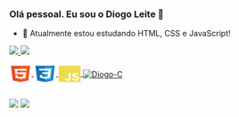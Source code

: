 ### Olá pessoal. Eu sou o Diogo Leite 👋

- 🌱 Atualmente estou estudando HTML, CSS e JavaScript!

 <div>
  <a href="https://github.com/diogoleite87">
  <img height="170em" src="https://github-readme-stats.vercel.app/api?username=diogoleite87&show_icons=true&theme=github_dark&include_all_commits=true&count_private=true"/>
  <img height="170em" src="https://github-readme-stats.vercel.app/api/top-langs/?username=diogoleite87&layout=compact&langs_count=7&theme=github_dark"/>
</div>
  
 <div style="display: inline_block"><br>
  <img align="center" alt="Diogo-HTML" height="30" width="40" src="https://raw.githubusercontent.com/devicons/devicon/master/icons/html5/html5-original.svg">
  <img align="center" alt="Diogo-CSS" height="30" width="40" src="https://raw.githubusercontent.com/devicons/devicon/master/icons/css3/css3-original.svg">
  <img align="center" alt="Diogo-Js" height="30" width="40" src="https://raw.githubusercontent.com/devicons/devicon/master/icons/javascript/javascript-plain.svg">
  <img align="center" alt="Diogo-C" height="30" width="40" src="https://cdn.jsdelivr.net/gh/devicons/devicon/icons/c/c-original.svg">
 </div>
  
 ##
  
 <div>
  <a href = "mailto:diogoleite87@gmail.com"><img src="https://img.shields.io/badge/-Gmail-%23333?style=for-the-badge&logo=gmail&logoColor=white" target="_blank"></a>
  <a href="https://www.linkedin.com/in/diogo-leite-bb05b3188" target="_blank"><img src="https://img.shields.io/badge/-LinkedIn-%230077B5?style=for-the-badge&logo=linkedin&logoColor=white" target="_blank"></a> 
 </div>
 
 
